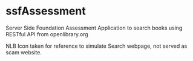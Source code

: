 # ssfAssessment

Server Side Foundation Assessment
Application to search books using RESTful API from openlibrary.org

NLB Icon taken for reference to simulate Search webpage, not served as scam website.
